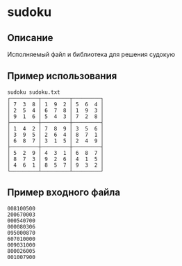 # sudoku

## Описание
Исполняемый файл и библиотека для решения судокую

## Пример использования
    sudoku sudoku.txt
    ┌─────────┬─────────┬─────────┐
    │ 7  3  8 │ 1  9  2 │ 5  6  4 │
    │ 2  5  4 │ 6  7  8 │ 1  9  3 │
    │ 9  1  6 │ 5  4  3 │ 7  2  8 │
    ├─────────┼─────────┼─────────┤
    │ 1  4  2 │ 7  8  9 │ 3  5  6 │
    │ 3  9  5 │ 2  6  4 │ 8  7  1 │
    │ 6  8  7 │ 3  1  5 │ 2  4  9 │
    ├─────────┼─────────┼─────────┤
    │ 5  2  9 │ 4  3  1 │ 6  8  7 │
    │ 8  7  3 │ 9  2  6 │ 4  1  5 │
    │ 4  6  1 │ 8  5  7 │ 9  3  2 │
    └─────────┴─────────┴─────────┘

## Пример входного файла
    008100500
    200670003
    000540700
    000080306
    095000870
    607010000
    009031000
    800026005
    001007900